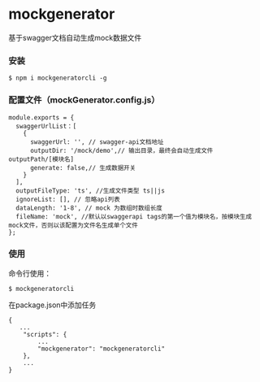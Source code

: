 # mockgenerator
基于swagger文档自动生成mock数据文件

### 安装

```
$ npm i mockgeneratorcli -g
```

### 配置文件（mockGenerator.config.js）
```
module.exports = {
  swaggerUrlList：[
    {
      swaggerUrl: '', // swagger-api文档地址
      outputDir: '/mock/demo',// 输出目录，最终会自动生成文件 outputPath/[模块名]
      generate: false,// 生成数据开关
    }
  ],
  outputFileType: 'ts', //生成文件类型 ts||js
  ignoreList: [], // 忽略api列表
  dataLength: '1-8', // mock 为数组时数组长度
  fileName: 'mock', //默认以swaggerapi tags的第一个值为模块名，按模块生成mock文件，否则以该配置为文件名生成单个文件
};

```

### 使用

命令行使用：
```
$ mockgeneratorcli

```
在package.json中添加任务
```
{
   ...
    "scripts": {
        ...
        "mockgenerator": "mockgeneratorcli"
    },
    ...
}

```

